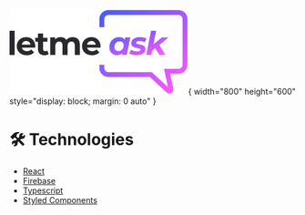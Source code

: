 
![Logo](src/assets/images/logo.svg?raw=true "Logo"){ width="800" height="600" style="display: block; margin: 0 auto" }


# 🛠 Technologies

- [React](https://reactjs.org/)
- [Firebase](https://firebase.google.com/)
- [Typescript](https://reactjs.org/)
- [Styled Components](https://styled-components.com/)

